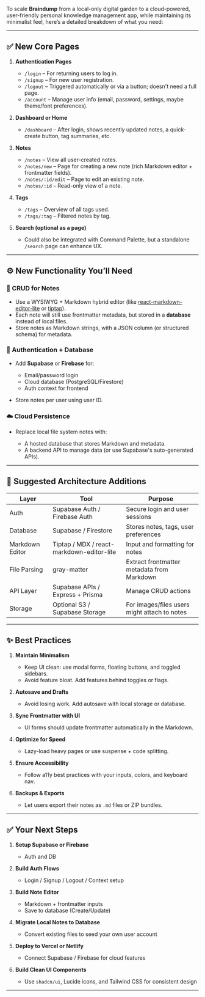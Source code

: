 To scale **Braindump** from a local-only digital garden to a cloud-powered, user-friendly personal knowledge management app, while maintaining its minimalist feel, here’s a detailed breakdown of what you need:

---

## ✅ New Core Pages

1. **Authentication Pages**

   * `/login` – For returning users to log in.
   * `/signup` – For new user registration.
   * `/logout` – Triggered automatically or via a button; doesn't need a full page.
   * `/account` – Manage user info (email, password, settings, maybe theme/font preferences).

2. **Dashboard or Home**

   * `/dashboard` – After login, shows recently updated notes, a quick-create button, tag summaries, etc.

3. **Notes**

   * `/notes` – View all user-created notes.
   * `/notes/new` – Page for creating a new note (rich Markdown editor + frontmatter fields).
   * `/notes/:id/edit` – Page to edit an existing note.
   * `/notes/:id` – Read-only view of a note.

4. **Tags**

   * `/tags` – Overview of all tags used.
   * `/tags/:tag` – Filtered notes by tag.

5. **Search (optional as a page)**

   * Could also be integrated with Command Palette, but a standalone `/search` page can enhance UX.

---

## ⚙️ New Functionality You’ll Need

### 🧠 CRUD for Notes

* Use a WYSIWYG + Markdown hybrid editor (like [react-markdown-editor-lite](https://github.com/HarryChen0506/react-markdown-editor-lite) or [tiptap](https://tiptap.dev/)).
* Each note will still use frontmatter metadata, but stored in a **database** instead of local files.
* Store notes as Markdown strings, with a JSON column (or structured schema) for metadata.

### 🔐 Authentication + Database

* Add **Supabase** or **Firebase** for:

  * Email/password login
  * Cloud database (PostgreSQL/Firestore)
  * Auth context for frontend
* Store notes per user using user ID.

### ☁️ Cloud Persistence

* Replace local file system notes with:

  * A hosted database that stores Markdown and metadata.
  * A backend API to manage data (or use Supabase's auto-generated APIs).

---

## 🧩 Suggested Architecture Additions

| Layer           | Tool                                      | Purpose                                      |
| --------------- | ----------------------------------------- | -------------------------------------------- |
| Auth            | Supabase Auth / Firebase Auth             | Secure login and user sessions               |
| Database        | Supabase / Firestore                      | Stores notes, tags, user preferences         |
| Markdown Editor | Tiptap / MDX / react-markdown-editor-lite | Input and formatting for notes               |
| File Parsing    | gray-matter                               | Extract frontmatter metadata from Markdown   |
| API Layer       | Supabase APIs / Express + Prisma          | Manage CRUD actions                          |
| Storage         | Optional S3 / Supabase Storage            | For images/files users might attach to notes |

---

## ✨ Best Practices

1. **Maintain Minimalism**

   * Keep UI clean: use modal forms, floating buttons, and toggled sidebars.
   * Avoid feature bloat. Add features behind toggles or flags.

2. **Autosave and Drafts**

   * Avoid losing work. Add autosave with local storage or database.

3. **Sync Frontmatter with UI**

   * UI forms should update frontmatter automatically in the Markdown.

4. **Optimize for Speed**

   * Lazy-load heavy pages or use suspense + code splitting.

5. **Ensure Accessibility**

   * Follow a11y best practices with your inputs, colors, and keyboard nav.

6. **Backups & Exports**

   * Let users export their notes as `.md` files or ZIP bundles.

---

## ✅ Your Next Steps

1. **Setup Supabase or Firebase**

   * Auth and DB

2. **Build Auth Flows**

   * Login / Signup / Logout / Context setup

3. **Build Note Editor**

   * Markdown + frontmatter inputs
   * Save to database (Create/Update)

4. **Migrate Local Notes to Database**

   * Convert existing files to seed your own user account

5. **Deploy to Vercel or Netlify**

   * Connect Supabase / Firebase for cloud features

6. **Build Clean UI Components**

   * Use `shadcn/ui`, Lucide icons, and Tailwind CSS for consistent design

---
